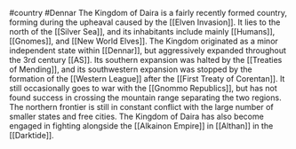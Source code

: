 #country #Dennar
The Kingdom of Daira is a fairly recently formed country, forming during the upheaval caused by the [[Elven Invasion]]. It lies to the north of the [[Silver Sea]], and its inhabitants include mainly [[Humans]], [[Gnomes]], and [[New World Elves]]. The Kingdom originated as a minor independent state within [[Dennar]], but aggressively expanded throughout the 3rd century [[AS]]. Its southern expansion was halted by the [[Treaties of Mending]], and its southwestern expansion was stopped by the formation of the [[Western League]] after the [[First Treaty of Corentan]]. It still occasionally goes to war with the [[Gnommo Republics]], but has not found success in crossing the mountain range separating the two regions. The northern frontier is still in constant conflict with the large number of smaller states and free cities. The Kingdom of Daira has also become engaged in fighting alongside the [[Alkainon Empire]] in [[Althan]] in the [[Darktide]].